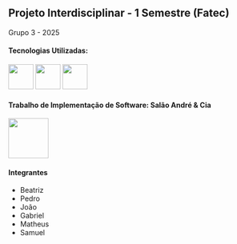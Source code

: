 <h2>Projeto Interdisciplinar - 1 Semestre (Fatec)</h2>
<p>Grupo 3 - 2025 </p>

<h4> Tecnologias Utilizadas:</h4>

<div style="display: inline">
<img width='50' height='50' src="https://cdn.jsdelivr.net/gh/devicons/devicon@latest/icons/html5/html5-original.svg" />
<img width='50' height='50' src="https://cdn.jsdelivr.net/gh/devicons/devicon@latest/icons/bootstrap/bootstrap-original-wordmark.svg" />
<img width='50' height='50' src="https://cdn.jsdelivr.net/gh/devicons/devicon@latest/icons/css3/css3-original.svg" />
</div>

<div>
<h4>Trabalho de Implementação de Software: Salão André & Cia</h4>
<img width='80' height='80' src="../pi-primeiro-semestre/Documentação/img/logo.jpeg"/>
</div>

<h4>Integrantes</h4>
<nav>
    <ul>
        <li>Beatriz</li>
        <li>Pedro</li>
        <li>João</li>
        <li>Gabriel</li>
        <li>Matheus</li>
        <li>Samuel</li> 
</ul>
</nav>